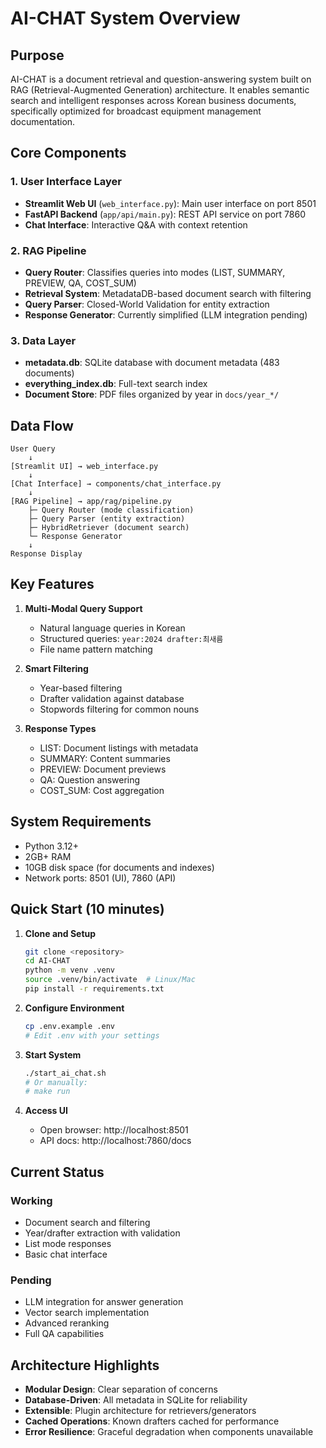 # AI-CHAT System Overview

## Purpose

AI-CHAT is a document retrieval and question-answering system built on RAG (Retrieval-Augmented Generation) architecture. It enables semantic search and intelligent responses across Korean business documents, specifically optimized for broadcast equipment management documentation.

## Core Components

### 1. User Interface Layer
- **Streamlit Web UI** (`web_interface.py`): Main user interface on port 8501
- **FastAPI Backend** (`app/api/main.py`): REST API service on port 7860
- **Chat Interface**: Interactive Q&A with context retention

### 2. RAG Pipeline
- **Query Router**: Classifies queries into modes (LIST, SUMMARY, PREVIEW, QA, COST_SUM)
- **Retrieval System**: MetadataDB-based document search with filtering
- **Query Parser**: Closed-World Validation for entity extraction
- **Response Generator**: Currently simplified (LLM integration pending)

### 3. Data Layer
- **metadata.db**: SQLite database with document metadata (483 documents)
- **everything_index.db**: Full-text search index
- **Document Store**: PDF files organized by year in `docs/year_*/`

## Data Flow

```
User Query
    ↓
[Streamlit UI] → web_interface.py
    ↓
[Chat Interface] → components/chat_interface.py
    ↓
[RAG Pipeline] → app/rag/pipeline.py
    ├─ Query Router (mode classification)
    ├─ Query Parser (entity extraction)
    ├─ HybridRetriever (document search)
    └─ Response Generator
    ↓
Response Display
```

## Key Features

1. **Multi-Modal Query Support**
   - Natural language queries in Korean
   - Structured queries: `year:2024 drafter:최새름`
   - File name pattern matching

2. **Smart Filtering**
   - Year-based filtering
   - Drafter validation against database
   - Stopwords filtering for common nouns

3. **Response Types**
   - LIST: Document listings with metadata
   - SUMMARY: Content summaries
   - PREVIEW: Document previews
   - QA: Question answering
   - COST_SUM: Cost aggregation

## System Requirements

- Python 3.12+
- 2GB+ RAM
- 10GB disk space (for documents and indexes)
- Network ports: 8501 (UI), 7860 (API)

## Quick Start (10 minutes)

1. **Clone and Setup**
   ```bash
   git clone <repository>
   cd AI-CHAT
   python -m venv .venv
   source .venv/bin/activate  # Linux/Mac
   pip install -r requirements.txt
   ```

2. **Configure Environment**
   ```bash
   cp .env.example .env
   # Edit .env with your settings
   ```

3. **Start System**
   ```bash
   ./start_ai_chat.sh
   # Or manually:
   # make run
   ```

4. **Access UI**
   - Open browser: http://localhost:8501
   - API docs: http://localhost:7860/docs

## Current Status

### Working
- Document search and filtering
- Year/drafter extraction with validation
- List mode responses
- Basic chat interface

### Pending
- LLM integration for answer generation
- Vector search implementation
- Advanced reranking
- Full QA capabilities

## Architecture Highlights

- **Modular Design**: Clear separation of concerns
- **Database-Driven**: All metadata in SQLite for reliability
- **Extensible**: Plugin architecture for retrievers/generators
- **Cached Operations**: Known drafters cached for performance
- **Error Resilience**: Graceful degradation when components unavailable